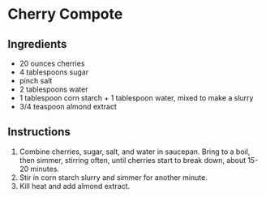 # Cherry Compote

## Ingredients

- 20 ounces cherries
- 4 tablespoons sugar
- pinch salt
- 2 tablespoons water
- 1 tablespoon corn starch + 1 tablespoon water, mixed to make a slurry
- 3/4 teaspoon almond extract

## Instructions

1. Combine cherries, sugar, salt, and water in saucepan. Bring to a boil, then simmer, stirring often, until cherries start to break down, about 15-20 minutes.
2. Stir in corn starch slurry and simmer for another minute.
3. Kill heat and add almond extract.
